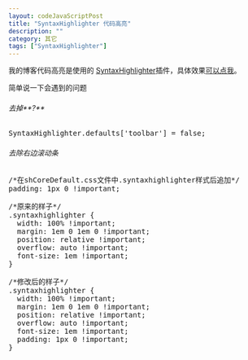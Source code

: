 ```yaml
---
layout: codeJavaScriptPost
title: "SyntaxHighlighter 代码高亮"
description: ""
category: 其它
tags: ["SyntaxHighlighter"]
---
```


我的博客代码高亮是使用的 [SyntaxHighlighter](http://alexgorbatchev.com/SyntaxHighlighter/)插件，具体效果[可以点我](http://www.wangwenzhuang.com/2014/06/26/00002/)。

简单说一下会遇到的问题

###### 去掉**?** ######

<pre class="brush: js;">
SyntaxHighlighter.defaults['toolbar'] = false;
</pre>

###### 去除右边滚动条 ######

<pre class="brush: css;">
/*在shCoreDefault.css文件中.syntaxhighlighter样式后追加*/
padding: 1px 0 !important;

/*原来的样子*/
.syntaxhighlighter {
  width: 100% !important;
  margin: 1em 0 1em 0 !important;
  position: relative !important;
  overflow: auto !important;
  font-size: 1em !important;
}

/*修改后的样子*/
.syntaxhighlighter {
  width: 100% !important;
  margin: 1em 0 1em 0 !important;
  position: relative !important;
  overflow: auto !important;
  font-size: 1em !important;
  padding: 1px 0 !important;
}
</pre>